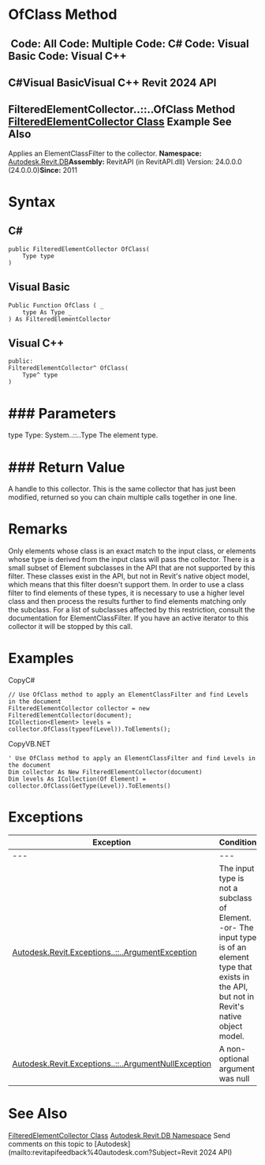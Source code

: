 # OfClass Method

﻿
 Code: All Code: Multiple Code: C# Code: Visual Basic Code: Visual C++   
---  
C#Visual BasicVisual C++
Revit 2024 API  
---  
FilteredElementCollector..::..OfClass Method   
[FilteredElementCollector Class](263cf06b-98be-6f91-c4da-fb47d01688f3.md "FilteredElementCollector Class") Example See Also  
---  
Applies an ElementClassFilter to the collector. 
**Namespace:** [Autodesk.Revit.DB](87546ba7-461b-c646-cbb1-2cb8f5bff8b2.md "Autodesk.Revit.DB Namespace")**Assembly:** RevitAPI (in RevitAPI.dll) Version: 24.0.0.0 (24.0.0.0)**Since:** 2011 
# Syntax
C#  
---  
```text
public FilteredElementCollector OfClass(
	Type type
)
```
  
Visual Basic  
---  
```text
Public Function OfClass ( _
	type As Type _
) As FilteredElementCollector
```
  
Visual C++  
---  
```text
public:
FilteredElementCollector^ OfClass(
	Type^ type
)
```
  
# ### Parameters
type
    Type: System..::..Type The element type. 
# ### Return Value
A handle to this collector. This is the same collector that has just been modified, returned so you can chain multiple calls together in one line. 
# Remarks
Only elements whose class is an exact match to the input class, or elements whose type is derived from the input class will pass the collector. 
There is a small subset of Element subclasses in the API that are not supported by this filter. These classes exist in the API, but not in Revit's native object model, which means that this filter doesn't support them. In order to use a class filter to find elements of these types, it is necessary to use a higher level class and then process the results further to find elements matching only the subclass. For a list of subclasses affected by this restriction, consult the documentation for ElementClassFilter. 
If you have an active iterator to this collector it will be stopped by this call.
# Examples
CopyC#
```text
// Use OfClass method to apply an ElementClassFilter and find Levels in the document
FilteredElementCollector collector = new FilteredElementCollector(document);
ICollection<Element> levels = collector.OfClass(typeof(Level)).ToElements();
```

CopyVB.NET
```text
' Use OfClass method to apply an ElementClassFilter and find Levels in the document
Dim collector As New FilteredElementCollector(document)
Dim levels As ICollection(Of Element) = collector.OfClass(GetType(Level)).ToElements()
```

# Exceptions
| Exception | Condition |
| --- | --- |
| --- | --- |
| [Autodesk.Revit.Exceptions..::..ArgumentException](2e6e4206-97a8-dd4b-df5d-4269f4bb6088.md "ArgumentException Class") | The input type is not a subclass of Element. -or- The input type is of an element type that exists in the API, but not in Revit's native object model. |
| [Autodesk.Revit.Exceptions..::..ArgumentNullException](631e1424-60f4-929b-4e52-dda9dcd26316.md "ArgumentNullException Class") | A non-optional argument was null |

# See Also
[FilteredElementCollector Class](263cf06b-98be-6f91-c4da-fb47d01688f3.md "FilteredElementCollector Class")
[Autodesk.Revit.DB Namespace](87546ba7-461b-c646-cbb1-2cb8f5bff8b2.md "Autodesk.Revit.DB Namespace")
Send comments on this topic to [Autodesk](mailto:revitapifeedback%40autodesk.com?Subject=Revit 2024 API)